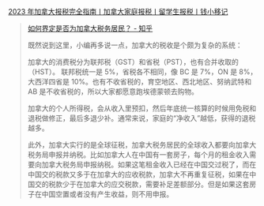 
[2023 年加拿大报税完全指南丨加拿大家庭报税丨留学生报税丨钱小移记](https://qianxiaoyi.com/canada-tax-return/)

> [如何界定是否为加拿大税务居民？ - 知乎](https://zhuanlan.zhihu.com/p/347676218)
> 
> 既然说到这里，小编再多说一点，加拿大的税收是个颇为复杂的系统：
> 
> 加拿大的消费税分为联邦税（GST）和省税（PST），也有合并收取的（HST）。
> 联邦税统一是 5%，省税各不相同，像 BC 是 7%，ON 是 8%，大西洋四省是 10%。也有不收省税的，育空地区、西北地区、努纳武特和 AB 是不收省税的，所以大家都愿意跑埃德蒙顿去购物。
> 
> 加拿大的个人所得税，会从收入里预扣，然后年底统一核算的时候用免税和退税做修正，最后多退少补。通常来说，家庭的“净收入”越低，获得的退税越多。
> 
> 此外，加拿大实行的是全球征税，加拿大税务居民的全球收入都要向加拿大税务局申报并纳税。比如加拿大人在中国有一套房子，每个月的租金收入需要向加拿大税务局申报纳税。如果这笔租金收入已经在中国交过税了，而在中国交的税款又多于在加拿大的应收税款，加拿大不再重复征税，如果在中国交的税款少于在加拿大的应交税款，需要补足差额部分。但是如果这套房子在中国空置或者没有产生收益，则不用申报。